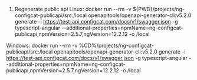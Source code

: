 1. Regenerate public api
Linux:
docker run --rm -v ${PWD}/projects/ng-configcat-publicapi/src:/local openapitools/openapi-generator-cli:v5.2.0 generate -i https://test-api.configcat.com/docs/v1/swagger.json -g typescript-angular --additional-properties=npmName=ng-configcat-publicapi,npmVersion=2.5.7,ngVersion=12.2.12 -o /local

Windows: 
docker run --rm -v %CD%/projects/ng-configcat-publicapi/src:/local openapitools/openapi-generator-cli:v5.2.0 generate -i https://test-api.configcat.com/docs/v1/swagger.json -g typescript-angular --additional-properties=npmName=ng-configcat-publicapi,npmVersion=2.5.7,ngVersion=12.2.12 -o /local
